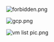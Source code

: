 ![forbidden.png](https://docs-api-qa.cloudlabs.ai/repos/raw.githubusercontent.com/AzharSpektra/samplerepo/main/18980on7bzlZ9/images/forbidden.png?token=8b2t1Sg45N8JBe8QNwBlyhJq)


![gcp.png](https://docs-api-qa.cloudlabs.ai/repos/raw.githubusercontent.com/AzharSpektra/samplerepo/main/18980on7bzlZ9/images/gcp.png?token=8b2t1Sg45N8JBe8QNwBlyhJq)

![vm list pic.png](https://docs-api-qa.cloudlabs.ai/repos/raw.githubusercontent.com/AzharSpektra/samplerepo/main/18980on7bzlZ9/images/vm%20list%20pic.png?token=8b2t1Sg45N8JBe8QNwBlyhJq)